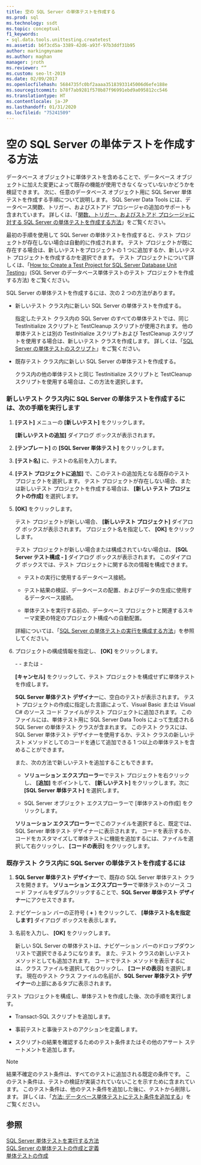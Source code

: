 ```yaml
---
title: 空の SQL Server の単体テストを作成する
ms.prod: sql
ms.technology: ssdt
ms.topic: conceptual
f1_keywords:
- sql.data.tools.unittesting.createtest
ms.assetid: b6f3cd5a-3389-42d6-a93f-97b3ddf31b95
author: markingmyname
ms.author: maghan
manager: jroth
ms.reviewer: “”
ms.custom: seo-lt-2019
ms.date: 02/09/2017
ms.openlocfilehash: 5684735fc0bf2aaaa35183933145006d6efe188e
ms.sourcegitcommit: b78f7ab9281f570b87f96991ebd9a095812cc546
ms.translationtype: HT
ms.contentlocale: ja-JP
ms.lasthandoff: 01/31/2020
ms.locfileid: "75241509"
---
```

# <a name="how-to-create-an-empty-sql-server-unit-test"></a>空の SQL Server の単体テストを作成する方法

データベース オブジェクトに単体テストを含めることで、データベース オブジェクトに加えた変更によって既存の機能が使用できなくなっていないかどうかを検証できます。 次に、任意のデータベース オブジェクト用に SQL Server 単体テストを作成する手順について説明します。 SQL Server Data Tools には、データベース関数、トリガー、およびストアド プロシージャの追加のサポートも含まれています。 詳しくは、「[関数、トリガー、およびストアド プロシージャに対する SQL Server の単体テストを作成する方法](../ssdt/how-to-create-unit-tests-for-functions-triggers-stored-procedures.md)」をご覧ください。  
  
最初の手順を使用して SQL Server の単体テストを作成すると、テスト プロジェクトが存在しない場合は自動的に作成されます。 テスト プロジェクトが既に存在する場合は、新しいテストをプロジェクトの 1 つに追加するか、新しいテスト プロジェクトを作成するかを選択できます。 テスト プロジェクトについて詳しくは、「[How to: Create a Test Project for SQL Server Database Unit Testing](../ssdt/how-to-create-a-test-project-for-sql-server-database-unit-testing.md)」(SQL Server のデータベース単体テストのテスト プロジェクトを作成する方法) をご覧ください。  
  
SQL Server の単体テストを作成するには、次の 2 つの方法があります。  
  
-   新しいテスト クラス内に新しい SQL Server の単体テストを作成する。  
  
    指定したテスト クラス内の SQL Server のすべての単体テストでは、同じ TestInitialize スクリプトと TestCleanup スクリプトが使用されます。 他の単体テストとは別の TestInitialize スクリプトおよび TestCleanup スクリプトを使用する場合は、新しいテスト クラスを作成します。 詳しくは、「[SQL Server の単体テストのスクリプト](../ssdt/scripts-in-sql-server-unit-tests.md)」をご覧ください。  
  
-   既存テスト クラス内に新しい SQL Server の単体テストを作成する。  
  
    クラス内の他の単体テストと同じ TestInitialize スクリプトと TestCleanup スクリプトを使用する場合は、この方法を選択します。  
  
### <a name="to-create-a-sql-server-unit-test-inside-a-new-test-class"></a>新しいテスト クラス内に SQL Server の単体テストを作成するには、次の手順を実行します  
  
1.  **[テスト]** メニューの **[新しいテスト]** をクリックします。  
  
    **[新しいテストの追加]** ダイアログ ボックスが表示されます。  
  
2.  **[テンプレート]** の **[SQL Server 単体テスト]** をクリックします。  
  
3.  **[テスト名]** に、テストの名前を入力します。  
  
4.  **[テスト プロジェクトに追加]** で、このテストの追加先となる既存のテスト プロジェクトを選択します。 テスト プロジェクトが存在しない場合、または新しいテスト プロジェクトを作成する場合は、 **[新しい <language> テスト プロジェクトの作成]** を選択します。  
  
5.  **[OK]** をクリックします。  
  
    テスト プロジェクトが新しい場合、 **[新しいテスト プロジェクト]** ダイアログ ボックスが表示されます。 プロジェクト名を指定して、 **[OK]** をクリックします。  
  
    テスト プロジェクトが新しい場合または構成されていない場合は、 **[SQL Server テスト構成 - <ProjectName>]** ダイアログ ボックスが表示されます。 このダイアログ ボックスでは、テスト プロジェクトに関する次の情報を構成できます。  
  
    -   テストの実行に使用するデータベース接続。  
  
    -   テスト結果の検証、データベースの配置、およびデータの生成に使用するデータベース接続。  
  
    -   単体テストを実行する前の、データベース プロジェクトと関連するスキーマ変更の特定のプロジェクト構成への自動配置。  
  
    詳細については、「[SQL Server の単体テストの実行を構成する方法](../ssdt/how-to-configure-sql-server-unit-test-execution.md)」を参照してください。  
  
6.  プロジェクトの構成情報を指定し、 **[OK]** をクリックします。  
  
    \- - または -  
  
    **[キャンセル]** をクリックして、テスト プロジェクトを構成せずに単体テストを作成します。  
  
    **SQL Server 単体テスト デザイナー**に、空白のテストが表示されます。 テスト プロジェクトの作成に指定した言語によって、Visual Basic または Visual C\# のソース コード ファイルがテスト プロジェクトに追加されます。 このファイルには、単体テスト用に SQL Server Data Tools によって生成される SQL Server の単体テスト クラスが含まれます。 このテスト クラスには、SQL Server 単体テスト デザイナーを使用するか、テスト クラスの新しいテスト メソッドとしてのコードを通じて追加できる 1 つ以上の単体テストを含めることができます。  
  
    また、次の方法で新しいテストを追加することもできます。  
  
    -   **ソリューション エクスプローラー**でテスト プロジェクトを右クリックし、 **[追加]** をポイントして、 **[新しいテスト]** をクリックします。次に **[SQL Server 単体テスト]** を選択します。  
  
    -   SQL Server オブジェクト エクスプローラーで [単体テストの作成] をクリックします。  
  
    **ソリューション エクスプローラー**でこのファイルを選択すると、既定では、SQL Server 単体テスト デザイナーに表示されます。 コードを表示するか、コードをカスタマイズして単体テストに機能を追加するには、ファイルを選択して右クリックし、 **[コードの表示]** をクリックします。  
  
### <a name="to-create-a-sql-server-unit-test-inside-an-existing-test-class"></a>既存テスト クラス内に SQL Server の単体テストを作成するには  
  
1.  **SQL Server 単体テスト デザイナー**で、既存の SQL Server 単体テスト クラスを開きます。 **ソリューション エクスプローラー**で単体テストのソース コード ファイルをダブルクリックすることで、**SQL Server 単体テスト デザイナー**にアクセスできます。  
  
2.  ナビゲーション バーの正符号 ( **+** ) をクリックして、 **[単体テスト名を指定します]** ダイアログ ボックスを表示します。  
  
3.  名前を入力し、 **[OK]** をクリックします。  
  
    新しい SQL Server の単体テストは、ナビゲーション バーのドロップダウン リストで選択できるようになります。 また、テスト クラスの新しいテスト メソッドとしても追加されます。 コードでテスト メソッドを表示するには、クラス ファイルを選択して右クリックし、 **[コードの表示]** を選択します。 現在のテスト クラス ファイルの名前が、**SQL Server 単体テスト デザイナー**の上部にあるタブに表示されます。  
  
テスト プロジェクトを構成し、単体テストを作成した後、次の手順を実行します。  
  
-   Transact\-SQL スクリプトを追加します。  
  
-   事前テストと事後テストのアクションを定義します。  
  
-   スクリプトの結果を確認するためのテスト条件またはその他のアサート ステートメントを追加します。  
  
> [!NOTE]  
> 結果不確定のテスト条件は、すべてのテストに追加される既定の条件です。 このテスト条件は、テストの検証が実装されていないことを示すために含まれています。 このテスト条件は、他のテスト条件を追加した後に、テストから削除します。 詳しくは、「[方法: データベース単体テストにテスト条件を追加する](https://msdn.microsoft.com/library/aa833242(VS.100).aspx)」をご覧ください。  
  
## <a name="see-also"></a>参照  
[SQL Server 単体テストを実行する方法](../ssdt/how-to-run-sql-server-unit-tests.md)  
[SQL Server の単体テストの作成と定義](../ssdt/creating-and-defining-sql-server-unit-tests.md)  
[単体テストの作成](https://msdn.microsoft.com/library/ms182523(VS.90).aspx)  
  

